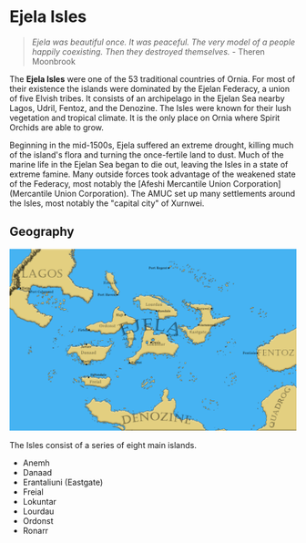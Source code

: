 # Ejela Isles

> *Ejela was beautiful once. It was peaceful. The very model of a people happily coexisting. Then they destroyed themselves.* - Theren Moonbrook 

The **Ejela Isles** were one of the 53 traditional countries of Ornia. For most of their existence the islands were dominated by the Ejelan Federacy, a union of five Elvish tribes. It consists of an archipelago in the Ejelan Sea nearby Lagos, Udril, Fentoz, and the Denozine. The Isles were known for their lush vegetation and tropical climate. It is the only place on Ornia where Spirit Orchids are able to grow.

Beginning in the mid-1500s, Ejela suffered an extreme drought, killing much of the island's flora and turning the once-fertile land to dust. Much of the marine life in the Ejelan Sea began to die out, leaving the Isles in a state of extreme famine. Many outside forces took advantage of the weakened state of the Federacy, most notably the [Afeshi Mercantile Union Corporation](Mercantile Union Corporation). The AMUC set up many settlements around the Isles, most notably the "capital city" of Xurnwei.

## Geography

![](https://raw.githubusercontent.com/lel-rc/Ornia-Wiki/master/assets/EjelaMap(Towns).png)

The Isles consist of a series of eight main islands. 

- Anemh
- Danaad
- Erantaliuni (Eastgate)
- Freial
- Lokuntar
- Lourdau
- Ordonst
- Ronarr